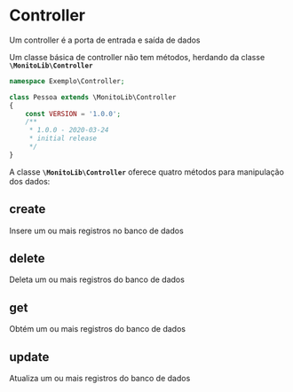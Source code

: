 # Controller

Um controller é a porta de entrada e saída de dados

Um classe básica de controller não tem métodos, herdando da classe <b>`\MonitoLib\Controller`</b>

```php
namespace Exemplo\Controller;

class Pessoa extends \MonitoLib\Controller
{
    const VERSION = '1.0.0';
    /**
     * 1.0.0 - 2020-03-24
     * initial release
     */
}
```

A classe <b>`\MonitoLib\Controller`</b> oferece quatro métodos para manipulação dos dados:
## create
Insere um ou mais registros no banco de dados
## delete
Deleta um ou mais registros do banco de dados
## get
Obtém um ou mais registros do banco de dados
## update
Atualiza um ou mais registros do banco de dados